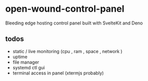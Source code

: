 # open-wound-control-panel

Bleeding edge hosting control panel built with SvelteKit and Deno

## todos

- static / live monitoring (cpu , ram , space , network )
- uptime
- file manager
- systemd ctl gui
- terminal access in panel (xtermjs probably)
